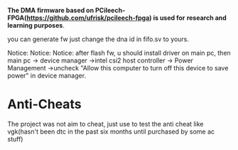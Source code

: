 **The DMA firmware based on PCileech-FPGA(https://github.com/ufrisk/pcileech-fpga) is used for** **research and learning purposes**.

you can generate fw just change the dna id in fifo.sv to yours.

Notice:
Notice:
Notice:
after flash fw, u should install driver on main pc, then main pc -> device manager ->intel csi2 host controller -> Power Management ->uncheck "Allow this computer to turn off this device to save power" in device manager.

# Anti-Cheats

The project was not aim to cheat, just use to test the anti cheat like vgk(hasn't been dtc in the past six months until purchased by some ac stuff)
